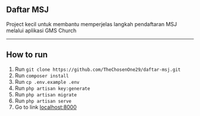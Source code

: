 ## Daftar MSJ
Project kecil untuk membantu memperjelas langkah pendaftaran MSJ melalui aplikasi GMS Church

* * *
## How to run
1. Run `git clone https://github.com/TheChosenOne29/daftar-msj.git`
2. Run `composer install`
3. Run `cp .env.example .env`
4. Run `php artisan key:generate`
5. Run `php artisan migrate`
6. Run `php artisan serve`
7. Go to link [localhost:8000](localhost:8000)